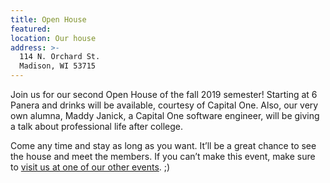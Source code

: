 ```yaml
---
title: Open House
featured:
location: Our house
address: >-
  114 N. Orchard St.
  Madison, WI 53715
---
```


Join us for our second Open House of the fall 2019 semester! Starting at 6 Panera and drinks will be available, courtesy of Capital One. Also, our very own alumna, Maddy Janick, a Capital One software engineer, will be giving a talk about professional life after college.
<!-- More -->
 Come any time and stay as long as you want. It’ll be a great chance to see the house and meet the members. If you can’t make this event, make sure to [visit us at one of our other events]({{site.baseurl}}/events). ;)
